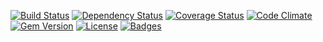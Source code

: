 [![Build Status](https://travis-ci.org/pikesley/wordbot.svg)](https://travis-ci.org/pikesley/wordbot)
[![Dependency Status](http://img.shields.io/gemnasium/pikesley/wordbot.svg)](https://gemnasium.com/pikesley/wordbot)
[![Coverage Status](http://img.shields.io/coveralls/pikesley/wordbot.svg)](https://coveralls.io/r/pikesley/wordbot)
[![Code Climate](http://img.shields.io/codeclimate/github/pikesley/wordbot.svg)](https://codeclimate.com/github/pikesley/wordbot)
[![Gem Version](http://img.shields.io/gem/v/wordbot.svg)](https://rubygems.org/gems/wordbot)
[![License](http://img.shields.io/:license-mit-blue.svg)](http://pikesley.mit-license.org)
[![Badges](http://img.shields.io/:badges-7/7-ff6799.svg)](https://github.com/badges/badgerbadgerbadger)
